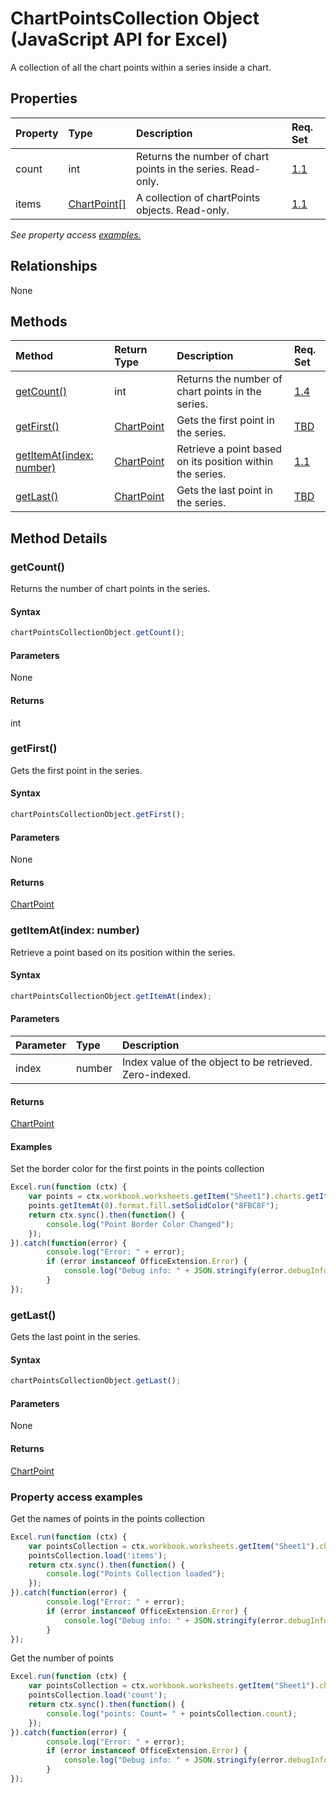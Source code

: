 # ChartPointsCollection Object (JavaScript API for Excel)

A collection of all the chart points within a series inside a chart.

## Properties

| Property	   | Type	|Description| Req. Set|
|:---------------|:--------|:----------|:----|
|count|int|Returns the number of chart points in the series. Read-only.|[1.1](../requirement-sets/excel-api-requirement-sets.md)|
|items|[ChartPoint[]](chartpoint.md)|A collection of chartPoints objects. Read-only.|[1.1](../requirement-sets/excel-api-requirement-sets.md)|

_See property access [examples.](#property-access-examples)_

## Relationships
None


## Methods

| Method		   | Return Type	|Description| Req. Set|
|:---------------|:--------|:----------|:----|
|[getCount()](#getcount)|int|Returns the number of chart points in the series.|[1.4](../requirement-sets/excel-api-requirement-sets.md)|
|[getFirst()](#getfirst)|[ChartPoint](chartpoint.md)|Gets the first point in the series.|[TBD](../requirement-sets/excel-api-requirement-sets.md)|
|[getItemAt(index: number)](#getitematindex-number)|[ChartPoint](chartpoint.md)|Retrieve a point based on its position within the series.|[1.1](../requirement-sets/excel-api-requirement-sets.md)|
|[getLast()](#getlast)|[ChartPoint](chartpoint.md)|Gets the last point in the series.|[TBD](../requirement-sets/excel-api-requirement-sets.md)|

## Method Details


### getCount()
Returns the number of chart points in the series.

#### Syntax
```js
chartPointsCollectionObject.getCount();
```

#### Parameters
None

#### Returns
int

### getFirst()
Gets the first point in the series.

#### Syntax
```js
chartPointsCollectionObject.getFirst();
```

#### Parameters
None

#### Returns
[ChartPoint](chartpoint.md)

### getItemAt(index: number)
Retrieve a point based on its position within the series.

#### Syntax
```js
chartPointsCollectionObject.getItemAt(index);
```

#### Parameters
| Parameter	   | Type	|Description|
|:---------------|:--------|:----------|
|index|number|Index value of the object to be retrieved. Zero-indexed.|

#### Returns
[ChartPoint](chartpoint.md)

#### Examples
Set the border color for the first points in the points collection

```js
Excel.run(function (ctx) { 
	var points = ctx.workbook.worksheets.getItem("Sheet1").charts.getItem("Chart1").series.getItemAt(0).points;
	points.getItemAt(0).format.fill.setSolidColor("8FBC8F");
	return ctx.sync().then(function() {
		console.log("Point Border Color Changed");
	});
}).catch(function(error) {
		console.log("Error: " + error);
		if (error instanceof OfficeExtension.Error) {
			console.log("Debug info: " + JSON.stringify(error.debugInfo));
		}
});
```
### getLast()
Gets the last point in the series.

#### Syntax
```js
chartPointsCollectionObject.getLast();
```

#### Parameters
None

#### Returns
[ChartPoint](chartpoint.md)
### Property access examples

Get the names of points in the points collection

```js
Excel.run(function (ctx) { 
	var pointsCollection = ctx.workbook.worksheets.getItem("Sheet1").charts.getItem("Chart1").series.getItemAt(0).points;
	pointsCollection.load('items');
	return ctx.sync().then(function() {
		console.log("Points Collection loaded");
	});
}).catch(function(error) {
		console.log("Error: " + error);
		if (error instanceof OfficeExtension.Error) {
			console.log("Debug info: " + JSON.stringify(error.debugInfo));
		}
});
```

Get the number of points

```js
Excel.run(function (ctx) { 
	var pointsCollection = ctx.workbook.worksheets.getItem("Sheet1").charts.getItem("Chart1").series.getItemAt(0).points;
	pointsCollection.load('count');
	return ctx.sync().then(function() {
		console.log("points: Count= " + pointsCollection.count);
	});
}).catch(function(error) {
		console.log("Error: " + error);
		if (error instanceof OfficeExtension.Error) {
			console.log("Debug info: " + JSON.stringify(error.debugInfo));
		}
});
```
